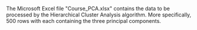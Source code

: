 The Microsoft Excel file "Course_PCA.xlsx" contains the data to be processed by the Hierarchical Cluster Analysis algorithm. More specifically, 500 rows with each  containing the three principal components.
